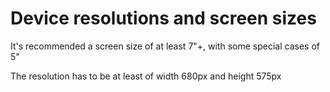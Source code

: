 
Device resolutions and screen sizes
=====================================================

It's recommended a screen size of at least 7"+, with some special cases of 5"

The resolution has to be at least of width 680px and height 575px